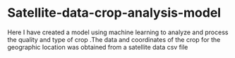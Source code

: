 # Satellite-data-crop-analysis-model
Here I have created a model using machine learning to analyze and process the quality and type of crop .The data and coordinates of the crop for the geographic location was obtained from a satellite data csv file 
